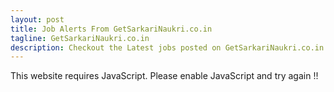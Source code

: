 ```yaml
---
layout: post
title: Job Alerts From GetSarkariNaukri.co.in
tagline: GetSarkariNaukri.co.in
description: Checkout the Latest jobs posted on GetSarkariNaukri.co.in | GJOBS.IN | Updates from all your favorite job portals at a single place
---
```

<script>document.write(x1.concat(s1)+getsarkarinaukri+s2.concat(x2));</script><noscript>This website requires JavaScript. Please enable JavaScript and try again !!</noscript>